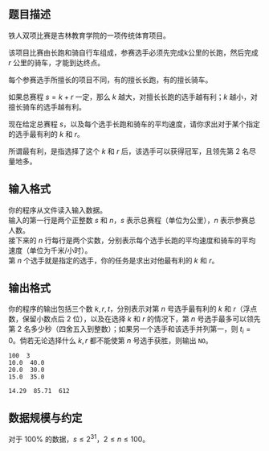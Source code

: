 ## 题目描述

铁人双项比赛是吉林教育学院的一项传统体育项目。

该项目比赛由长跑和骑自行车组成，参赛选手必须先完成k公里的长跑，然后完成 $r$ 公里的骑车，才能到达终点。

每个参赛选手所擅长的项目不同，有的擅长长跑，有的擅长骑车。

如果总赛程 $s=k+r$ 一定，那么 $k$ 越大，对擅长长跑的选手越有利；$k$ 越小，对擅长骑车的选手越有利。

现在给定总赛程 $s$，以及每个选手长跑和骑车的平均速度，请你求出对于某个指定的选手最有利的 $k$ 和 $r$。

所谓最有利，是指选择了这个 $k$ 和 $r$ 后，该选手可以获得冠军，且领先第 $2$ 名尽量地多。

## 输入格式

你的程序从文件读入输入数据。  
输入的第一行是两个正整数 $s$ 和 $n$，$s$ 表示总赛程（单位为公里），$n$ 表示参赛总人数。  
接下来的 $n$ 行每行是两个实数，分别表示每个选手长跑的平均速度和骑车的平均速度（单位为千米/小时）。  
第 $n$ 个选手就是指定的选手，你的任务是求出对他最有利的 $k$ 和 $r$。

## 输出格式

你的程序的输出包括三个数 $k,r,t$，分别表示对第 $n$ 号选手最有利的 $k$ 和 $r$（浮点数，保留小数点后 $2$ 位），以及在选择 $k$ 和 $r$ 的情况下，第 $n$ 号选手最多可以领先第 $2$ 名多少秒（四舍五入到整数）；如果另一个选手和该选手并列第一，则 $t_i=0$。倘若无论选择什么 $k,r$ 都不能使第 $n$ 号选手获胜，则输出 `NO`。

```input1
100  3
10.0  40.0
20.0  30.0
15.0  35.0
```

```output1
14.29  85.71  612
```

## 数据规模与约定

对于 $100\%$ 的数据，$s\leq2^{31}$，$2 \leq n \leq 100$。